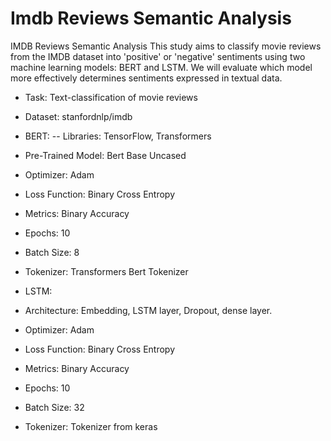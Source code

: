 # Imdb Reviews Semantic Analysis
IMDB Reviews Semantic Analysis 
This study aims to classify movie reviews from the IMDB dataset into 'positive' or 'negative' sentiments using two machine learning models: BERT and LSTM. We will evaluate which model more effectively determines sentiments expressed in textual data.
- Task: Text-classification of movie reviews
- Dataset: stanfordnlp/imdb

- BERT:
 -- Libraries: TensorFlow, Transformers
 - Pre-Trained Model: Bert Base Uncased
 - Optimizer: Adam
 - Loss Function: Binary Cross Entropy
 - Metrics: Binary Accuracy
 - Epochs: 10
 - Batch Size: 8
 - Tokenizer: Transformers Bert Tokenizer
- LSTM:
 - Architecture: Embedding, LSTM layer, Dropout, dense layer.
 - Optimizer: Adam
 - Loss Function: Binary Cross Entropy
 - Metrics: Binary Accuracy
 - Epochs: 10
 - Batch Size: 32
 - Tokenizer: Tokenizer from keras


